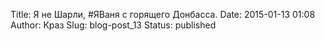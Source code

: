 Title: Я не Шарли, #ЯВаня с горящего Донбасса.
Date: 2015-01-13 01:08
Author: Краз
Slug: blog-post_13
Status: published


